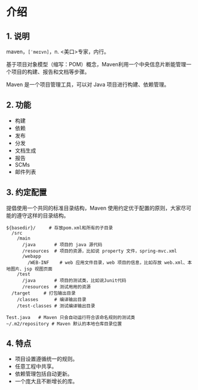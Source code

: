 # 介绍

## 1. 说明

maven，`[ˈmeɪvn]`，n. <美口>专家，内行。

基于项目对象模型（缩写：POM）概念，Maven利用一个中央信息片断能管理一个项目的构建、报告和文档等步骤。

Maven 是一个项目管理工具，可以对 Java 项目进行构建、依赖管理。

## 2. 功能

* 构建
* 依赖
* 发布
* 分发
* 文档生成
* 报告
* SCMs
* 邮件列表

## 3. 约定配置

提倡使用一个共同的标准目录结构，Maven 使用约定优于配置的原则，大家尽可能的遵守这样的目录结构。

```text
${basedir}/     # 存放pom.xml和所有的子目录
  /src
    /main
      /java       # 项目的 java 源代码
      /resources  # 项目的资源，比如说 property 文件，spring-mvc.xml
      /webapp
        /WEB-INF    # web 应用文件目录，web 项目的信息，比如存放 web.xml、本地图片、jsp 视图页面
    /test
      /java       # 项目的测试类，比如说Junit代码
      /resources  # 测试用用的资源
  /target     # 打包输出目录
    /classes      # 编译输出目录
    /test-classes # 测试编译输出目录

Test.java   # Maven 只会自动运行符合该命名规则的测试类
~/.m2/repository # Maven 默认的本地仓库目录位置
```

## 4. 特点

* 项目设置遵循统一的规则。
* 任意工程中共享。
* 依赖管理包括自动更新。
* 一个庞大且不断增长的库。